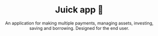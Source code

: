 <h1 align="center">Juick app 💸</h1>
<p align="center">An application for making multiple payments, managing assets, investing, saving and borrowing. Designed for the end user.</p>